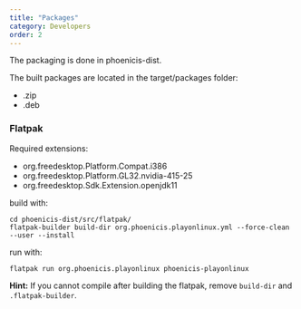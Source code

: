 ```yaml
---
title: "Packages"
category: Developers
order: 2
---
```


The packaging is done in phoenicis-dist. 

The built packages are located in the target/packages folder:
- .zip
- .deb


### Flatpak
Required extensions:
- org.freedesktop.Platform.Compat.i386
- org.freedesktop.Platform.GL32.nvidia-415-25
- org.freedesktop.Sdk.Extension.openjdk11

build with:
```
cd phoenicis-dist/src/flatpak/
flatpak-builder build-dir org.phoenicis.playonlinux.yml --force-clean --user --install
```
run with:
```
flatpak run org.phoenicis.playonlinux phoenicis-playonlinux
```
**Hint:** If you cannot compile after building the flatpak, remove `build-dir` and `.flatpak-builder`.
